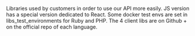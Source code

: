 Libraries used by customers in order to use our API more easily.
JS version has a special version dedicated to React.
Some docker test envs are set in libs_test_environments for Ruby and PHP.
The 4 client libs are on Github + on the official repo of each language.